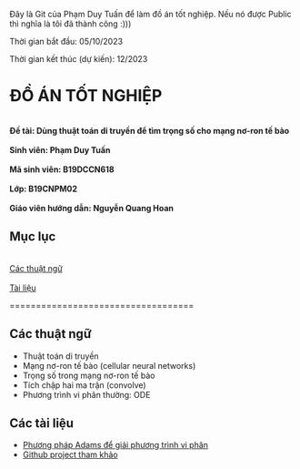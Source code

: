 Đây là Git của Phạm Duy Tuấn để làm đồ án tốt nghiệp. Nếu nó được Public thì nghĩa là tôi đã thành công :)))

Thời gian bắt đầu: 05/10/2023

Thời gian kết thúc (dự kiến): 12/2023

# ĐỒ ÁN TỐT NGHIỆP
**<br>Đề tài: Dùng thuật toán di truyền để tìm trọng số cho mạng nơ-ron tế bào</br>
<br>Sinh viên: Phạm Duy Tuấn</br>
<br>Mã sinh viên: B19DCCN618</br>
<br>Lớp: B19CNPM02</br>
<br>Giáo viên hướng dẫn: Nguyễn Quang Hoan</br>**

## Mục lục
<br>[Các thuật ngữ](#ThuatNgu)</br>
<br>[Tài liệu](#TaiLieu)</br>

===================================
<a name="ThuatNgu"></a>
## Các thuật ngữ
- Thuật toán di truyền
- Mạng nơ-ron tế bào (cellular neural networks)
- Trọng số trong mạng nơ-ron tế bào
- Tích chập hai ma trận (convolve)
- Phương trình vi phân thường: ODE

<a name="TaiLieu"></a>
## Các tài liệu
- [Phương pháp Adams để giải phương trình vi phân](https://mathworld.wolfram.com/AdamsMethod.html)
- [Github project tham khảo](https://github.com/ankitaggarwal011/PyCNN)

